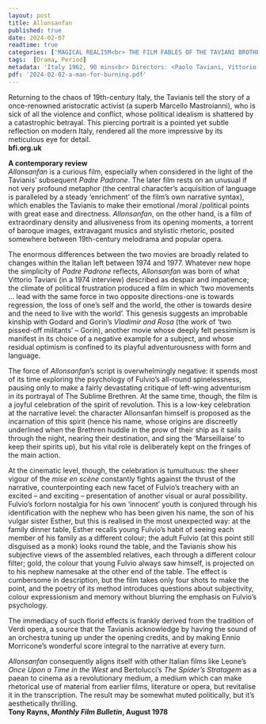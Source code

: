 ```yaml
---
layout: post
title: Allonsanfan
published: true
date: 2024-02-07
readtime: true
categories: ['MAGICAL REALISM<br> THE FILM FABLES OF THE TAVIANI BROTHERS']
tags:  [Drama, Period]
metadata: 'Italy 1962, 90 mins<br> Directors: <Paolo Taviani, Vittorio Taviani, Valentino Orsini'
pdf: '2024-02-02-a-man-for-burning.pdf'
---
```


Returning to the chaos of 19th-century Italy, the Tavianis tell the story of a once-renowned aristocratic activist (a superb Marcello Mastroianni), who is sick of all the violence and conflict, whose political idealism is shattered by a catastrophic betrayal. This piercing portrait is a pointed yet subtle reflection on modern Italy, rendered all the more impressive by its meticulous eye for detail.  
**bfi.org.uk**  

**A contemporary review**  
_Allonsanfan_  is a curious film, especially when considered in the light of the Tavianis’ subsequent _Padre Padrone_. The later film rests on an unusual if not very profound metaphor (the central character’s acquisition of language is paralleled by a steady ‘enrichment’ of the film’s own narrative syntax), which enables the Tavianis to make their emotional /moral /political points with great ease and directness. _Allonsanfan_, on the other hand, is a film of extraordinary density and allusiveness from its opening moments, a torrent of baroque images, extravagant musics and stylistic rhetoric, posited somewhere between 19th-century melodrama and popular opera.

The enormous differences between the two movies are broadly related to changes within the Italian left between 1974 and 1977. Whatever new hope the simplicity of _Padre Padrone_ reflects, _Allonsanfan_ was born of what Vittorio Taviani (in a 1974 interview) described as despair and impatience; the climate of political frustration produced a film in which ‘two movements ... lead with the same force in two opposite directions-one is towards regression, the loss of one’s self and the world, the other is towards desire and the need to live with the world’. This genesis suggests an improbable kinship with Godard and Gorin’s _Vladimir and Rosa_ (the work of ‘two pissed-off militants’ – Gorin), another movie whose deeply felt pessimism is manifest in its choice of a negative example for a subject, and whose residual optimism is confined to its playful adventurousness with form and language.

The force of _Allonsanfan_’s script is overwhelmingly negative: it spends most of its time exploring the psychology of Fulvio’s all-round spinelessness, pausing only to make a fairly devastating critique of left-wing adventurism in its portrayal of The Sublime Brethren. At the same time, though, the film is a joyful celebration of the spirit of revolution. This is a low-key celebration at the narrative level: the character Allonsanfan himself is proposed as the incarnation of this spirit (hence his name, whose origins are discreetly underlined when the Brethren huddle in the prow of their ship as it sails through the night, nearing their destination, and sing the ‘Marseillaise’ to keep their spirits up), but his vital role is deliberately kept on the fringes of the main action.

At the cinematic level, though, the celebration is tumultuous: the sheer vigour of the _mise en scène_ constantly fights against the thrust of the narrative, counterpointing each new facet of Fulvio’s treachery with an excited – and exciting – presentation of another visual or aural possibility. Fulvio’s forlorn nostalgia for his own ‘innocent’ youth is conjured through his identification with the nephew who has been given his name, the son of his vulgar sister Esther, but this is realised in the most unexpected way: at the family dinner table, Esther recalls young Fulvio’s habit of seeing each member of his family as a different colour; the adult Fulvio (at this point still disguised as a monk) looks round the table, and the Tavianis show his subjective views of the assembled relatives, each through a different colour filter; gold, the colour that young Fulvio always saw himself, is projected on to his nephew namesake at the other end of the table. The effect is cumbersome in description, but the film takes only four shots to make the point, and the poetry of its method introduces questions about subjectivity, colour expressionism and memory without blurring the emphasis on Fulvio’s psychology.

The immediacy of such florid effects is frankly derived from the tradition of Verdi opera, a source that the Tavianis acknowledge by having the sound of an orchestra tuning up under the opening credits, and by making Ennio Morricone’s wonderful score integral to the narrative at every turn.

_Allonsanfan_ consequently aligns itself with other Italian films like Leone’s _Once Upon a Time in the West_ and Bertolucci’s _The Spider’s Stratagem_ as a paean to cinema as a revolutionary medium, a medium which can make rhetorical use of material from earlier films, literature or opera, but revitalise it in the transcription. The result may be somewhat muted politically, but it’s aesthetically thrilling.  
**Tony Rayns, _Monthly Film Bulletin_, August 1978**
<br>
<!--stackedit_data:
eyJoaXN0b3J5IjpbLTEzNjY0MDE4OThdfQ==
-->
